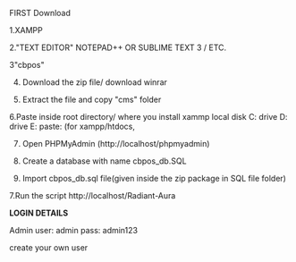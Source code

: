 FIRST Download

1.XAMPP

2."TEXT EDITOR" NOTEPAD++ OR SUBLIME TEXT 3 / ETC.

3"cbpos"

4. Download the zip file/ download winrar

5. Extract the file and copy "cms" folder

6.Paste inside root directory/ where you install xammp local disk C: drive D: drive E: paste: (for xampp/htdocs, 

7. Open PHPMyAdmin (http://localhost/phpmyadmin)

8. Create a database with name cbpos_db.SQL

6. Import cbpos_db.sql file(given inside the zip package in SQL file folder)

7.Run the script http://localhost/Radiant-Aura

**LOGIN DETAILS** 

Admin
user: admin
pass: admin123	

create your own user

